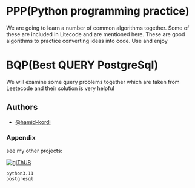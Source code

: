 
# PPP(Python programming practice)

We are going to learn a number of common algorithms together. Some of these are included in Litecode and are mentioned here. These are good algorithms to practice converting ideas into code. Use and enjoy

# BQP(Best QUERY PostgreSql)
We will examine some query problems together which are taken from Leetecode and their solution is very helpful



## Authors


- [@hamid-kordi](https://github.com/hamid-kordi)
### Appendix
see my other projects: 

[![gIThUB](https://img.shields.io/badge/github-000?style=for-the-badge&logo=github&logoColor=wight)](https://github.com/hamid-kordi?tab=repositories)






```
python3.11
postgresql
```
